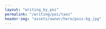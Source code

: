 ```yaml
---
layout: "writing_by_poi"
permalink: "/writing/poi/taos"
header-img: "assets/owner/hero/pois-bg.jpg"
---
```

